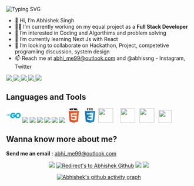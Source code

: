 
<!---
abhissng/abhissng is a ✨ special ✨ repository because its `README.md` (this file) appears on your GitHub profile.
You can click the Preview link to take a look at your changes.
--->

<link href="style.css" rel="stylesheet"></link>

![Typing SVG](https://readme-typing-svg.demolab.com?font=poppins&pause=1000&color=1976D2&center=true&vCenter=true&lines=%3CHello+World%2C+Abhishek+here!%2F%3E)


- 👋 Hi, I’m Abhishek Singh
- 👨‍💻 I’m currently working on my equal project as a **Full Stack Developer**
- 👀 I’m interested in Coding and Algorthims and problem solving
- 🌱 I’m currently learning Next Js with React
- 💞️ I’m looking to collaborate on Hackathon, Project, competetive programiing discussion, system design
- 📫  Reach me at abhi_me99@outlook.com and @abhissng - Instagram, Twitter 

<a href="https://leetcode.com/abhissng/">
  <img src="https://img.shields.io/badge/Leetcode-orange?style=for-the-badge&logo=leetcode&logoColor=black"/>
</a>
<a href="https://www.linkedin.com/in/abhissng">
  <img src="https://img.shields.io/badge/LinkedIn-0077B5?style=for-the-badge&logo=linkedin&logoColor=white"/> 
 </a> 
<a href="mailto:abhi_me99@outlook.com">
  <img src="https://img.shields.io/badge/Outlook-D148363?style=for-the-badge&logo=outlookl&logoColor=white"/>
</a>
<a href="https://twitter.com/abhissng">
  <img src="https://img.shields.io/badge/Twitter-1DA1F2?style=for-the-badge&logo=twitter&logoColor=white"/>
</a>

<a href="https://www.instagram.com/abhissng/">
  <img src="https://img.shields.io/badge/Instagram-E4405F?style=for-the-badge&logo=instagram&logoColor=white"/>
</a>



## **Languages and Tools**<!-- https://github.com/Ileriayo/markdown-badges -->
<p>

<img src="https://raw.githubusercontent.com/devicons/devicon/master/icons/go/go-original-wordmark.svg" width="40px" height="40px">

<img src="https://cdn.jsdelivr.net/gh/devicons/devicon/icons/jpostgresql/postgresql-original-wordmark.svg" width=40px heigth=50px >
<img src="https://cdn.jsdelivr.net/gh/devicons/devicon/icons/javascript/javascript-original.svg" width=40px heigth=50px >
<img src="https://cdn.jsdelivr.net/gh/devicons/devicon/icons/amazonwebservices/amazonwebservices-original-wordmark.svg" width=40px heigth=50px >
<img src="https://cdn.jsdelivr.net/gh/devicons/devicon/icons/rabbitmq/rabbitmq-original-wordmark.svg" width=40px heigth=50px >
<img src="https://cdn.jsdelivr.net/gh/devicons/devicon/icons/redis/redis-original-wordmark.svg" width=40px heigth=50px >
<img src="https://cdn.jsdelivr.net/gh/devicons/devicon/icons/nextjs/nextjs-original-wordmark.svg" width=40px heigth=50px >

<img src="https://raw.githubusercontent.com/devicons/devicon/master/icons/html5/html5-original-wordmark.svg" width="40px" height="40px">

<img src="https://raw.githubusercontent.com/devicons/devicon/master/icons/css3/css3-original-wordmark.svg" width="40px" height="40px">

<img src ="https://cdn.jsdelivr.net/gh/devicons/devicon/icons/java/java-original-wordmark.svg" width="40px" height="40px" >
 &nbsp
 &nbsp 

<img src ="https://cdn.jsdelivr.net/gh/devicons/devicon/icons/git/git-plain.svg" width="40px" height="40px"> 
&nbsp

<img src="https://cdn.jsdelivr.net/gh/devicons/devicon/icons/github/github-original-wordmark.svg" width="40px" height="40px"> 
&nbsp

<img src ="https://cdn.jsdelivr.net/gh/devicons/devicon/icons/vscode/vscode-original-wordmark.svg" width="35px" height="35px">
</p>

## **Wanna know more about me?**

**Send me an email** : abhi_me99@outlook.com

<!--
## **GitHub Trophies :**
<!-- https://github.com/ryo-ma/github-profile-trophy -->
<!--
<p align="center">
<a href="https://github.com/username"><img src="https://github-profile-trophy.vercel.app/?username=username&rank=SSS,SS,S,A,AA,AAA,SECRET,B,C&row=1&theme=flat&no-frame=true" alt="username"/></a>
</p>
-->


<!-- The cards -->


<p align="center">

<a href="https://github.com/abhissng" title="Redirect's to Abhishek's Github">
<img width="46%" src="https://github-readme-stats.vercel.app/api?username=abhissng&show_icons=true&theme=dark&count_private=true&text_color=d3d3d3&icon_color=00E6FE&title_color=00E6FE" /></a>
  
<a href="https://github.com/abhissng">
<img width= "49%" title="Redirect's to Abhishek Github" src="https://github-readme-streak-stats.herokuapp.com/?user=abhissng&theme=dark&theme=black-ice&stroke=0000" /></a>

<a href ="https://github.com/abhissng" title="Redirect's to Abhishek Github">
<img width="39%" src="https://github-readme-stats.vercel.app/api/top-langs/?username=abhissng&layout=compact&theme=dark&langs_count=6&count_private=false&text_color=d3d3d3&title_color=00E6FE"/></a>

<a href="https://github.com/abhissng" title="Redirects to Abhishek page">
<img width="53%" src="https://leetcard.jacoblin.cool/abhissng" /></a>

</p>

<!-- <details>
<summary> <bold>CLICK TO WATCH CONTRIBUTION GRAPH </bold> </summary>

</details> -->

<div align =center>

[![Abhishek's github activity graph](https://github-readme-activity-graph.vercel.app/graph?username=abhissng&custom_title=Abhishek's%20Activity&hide_border=true&theme=react-dark)](https://github.com/abhissng/github-readme-activity-graph)

</div>




